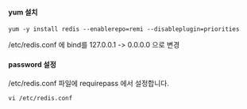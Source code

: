 #### yum 설치
```
yum -y install redis --enablerepo=remi --disableplugin=priorities
```

/etc/redis.conf 에 bind를 127.0.0.1 -> 0.0.0.0 으로 변경

#### password 설정
/etc/redis.conf 파일에 requirepass 에서 설정합니다.
```
vi /etc/redis.conf
```
